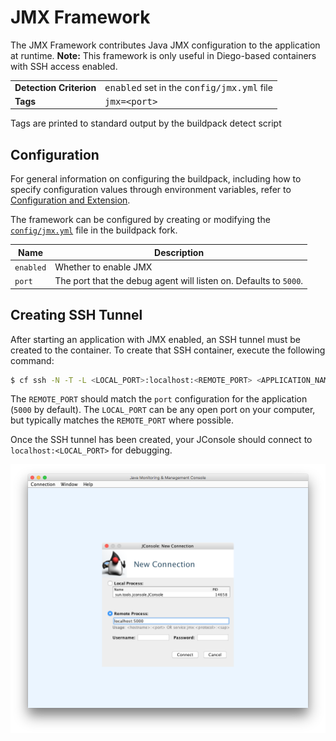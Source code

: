 # JMX Framework
The JMX Framework contributes Java JMX configuration to the application at runtime.  **Note:** This framework is only useful in Diego-based containers with SSH access enabled.

<table>
  <tr>
    <td><strong>Detection Criterion</strong></td>
    <td><tt>enabled</tt> set in the <tt>config/jmx.yml</tt> file</td>
  </tr>
  <tr>
    <td><strong>Tags</strong></td>
    <td><tt>jmx=&lt;port&gt;</tt></td>
  </tr>
</table>
Tags are printed to standard output by the buildpack detect script

## Configuration
For general information on configuring the buildpack, including how to specify configuration values through environment variables, refer to [Configuration and Extension][].

The framework can be configured by creating or modifying the [`config/jmx.yml`][] file in the buildpack fork.

| Name | Description
| ---- | -----------
| `enabled` | Whether to enable JMX
| `port` | The port that the debug agent will listen on.  Defaults to `5000`.

## Creating SSH Tunnel
After starting an application with JMX enabled, an SSH tunnel must be created to the container.  To create that SSH container, execute the following command:

```bash
$ cf ssh -N -T -L <LOCAL_PORT>:localhost:<REMOTE_PORT> <APPLICATION_NAME>
```

The `REMOTE_PORT` should match the `port` configuration for the application (`5000` by default).  The `LOCAL_PORT` can be any open port on your computer, but typically matches the `REMOTE_PORT` where possible.

Once the SSH tunnel has been created, your JConsole should connect to `localhost:<LOCAL_PORT>` for debugging.

![JConsole Configuration](framework-jmx-jconsole.png)

[`config/jmx.yml`]: ../config/jmx.yml
[Configuration and Extension]: ../README.md#configuration-and-extension
